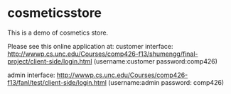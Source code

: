 cosmeticsstore
==============
This is a demo of cosmetics store.

Please see this online application at: 
customer interface: http://wwwp.cs.unc.edu/Courses/comp426-f13/shumengg/final-project/client-side/login.html
(username:customer password:comp426)

admin interface: http://wwwp.cs.unc.edu/Courses/comp426-f13/fanl/test/client-side/login.html
(username:admin password: comp426)
